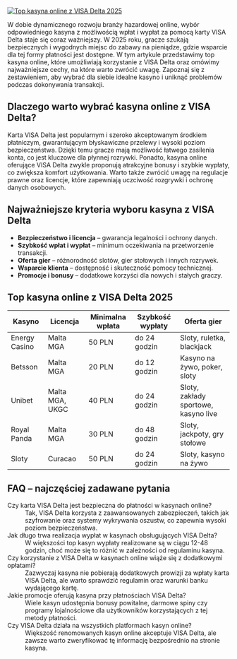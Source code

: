 [![Top kasyna online z VISA Delta 2025](https://123-caf.pages.dev/gitsignup.png)](https://vrmoo.ru/Bt82HjjY)

<div> <p>W dobie dynamicznego rozwoju branży hazardowej online, wybór odpowiedniego kasyna z możliwością wpłat i wypłat za pomocą karty VISA Delta staje się coraz ważniejszy. W 2025 roku, gracze szukają bezpiecznych i wygodnych miejsc do zabawy na pieniądze, gdzie wsparcie dla tej formy płatności jest dostępne. W tym artykule przedstawimy top kasyna online, które umożliwiają korzystanie z VISA Delta oraz omówimy najważniejsze cechy, na które warto zwrócić uwagę. Zapoznaj się z zestawieniem, aby wybrać dla siebie idealne kasyno i uniknąć problemów podczas dokonywania transakcji.</p>  <h2>Dlaczego warto wybrać kasyna online z VISA Delta?</h2> <p>Karta VISA Delta jest popularnym i szeroko akceptowanym środkiem płatniczym, gwarantującym błyskawiczne przelewy i wysoki poziom bezpieczeństwa. Dzięki temu gracze mają możliwość łatwego zasilenia konta, co jest kluczowe dla płynnej rozrywki. Ponadto, kasyna online oferujące VISA Delta zwykle proponują atrakcyjne bonusy i szybkie wypłaty, co zwiększa komfort użytkowania. Warto także zwrócić uwagę na regulacje prawne oraz licencje, które zapewniają uczciwość rozgrywki i ochronę danych osobowych.</p>  <h2>Najważniejsze kryteria wyboru kasyna z VISA Delta</h2> <ul>   <li><strong>Bezpieczeństwo i licencja</strong> – gwarancja legalności i ochrony danych.</li>   <li><strong>Szybkość wpłat i wypłat</strong> – minimum oczekiwania na przetworzenie transakcji.</li>   <li><strong>Oferta gier</strong> – różnorodność slotów, gier stołowych i innych rozrywek.</li>   <li><strong>Wsparcie klienta</strong> – dostępność i skuteczność pomocy technicznej.</li>   <li><strong>Promocje i bonusy</strong> – dodatkowe korzyści dla nowych i stałych graczy.</li> </ul>  <h2>Top kasyna online z VISA Delta 2025</h2> <table>   <thead>     <tr>       <th>Kasyno</th>       <th>Licencja</th>       <th>Minimalna wpłata</th>       <th>Szybkość wypłaty</th>       <th>Oferta gier</th>     </tr>   </thead>   <tbody>     <tr>       <td>Energy Casino</td>       <td>Malta MGA</td>       <td>50 PLN</td>       <td>do 24 godzin</td>       <td>Sloty, ruletka, blackjack</td>     </tr>     <tr>       <td>Betsson</td>       <td>Malta MGA</td>       <td>20 PLN</td>       <td>do 12 godzin</td>       <td>Kasyno na żywo, poker, sloty</td>     </tr>     <tr>       <td>Unibet</td>       <td>Malta MGA, UKGC</td>       <td>40 PLN</td>       <td>do 24 godzin</td>       <td>Sloty, zakłady sportowe, kasyno live</td>     </tr>     <tr>       <td>Royal Panda</td>       <td>Malta MGA</td>       <td>30 PLN</td>       <td>do 48 godzin</td>       <td>Sloty, jackpoty, gry stołowe</td>     </tr>     <tr>       <td>Sloty</td>       <td>Curacao</td>       <td>50 PLN</td>       <td>do 24 godzin</td>       <td>Sloty, kasyno na żywo</td>     </tr>   </tbody> </table>  <h2>FAQ – najczęściej zadawane pytania</h2> <dl>   <dt>Czy karta VISA Delta jest bezpieczna do płatności w kasynach online?</dt>   <dd>Tak, VISA Delta korzysta z zaawansowanych zabezpieczeń, takich jak szyfrowanie oraz systemy wykrywania oszustw, co zapewnia wysoki poziom bezpieczeństwa.</dd>      <dt>Jak długo trwa realizacja wypłat w kasynach obsługujących VISA Delta?</dt>   <dd>W większości top kasyn wypłaty realizowane są w ciągu 12-48 godzin, choć może się to różnić w zależności od regulaminu kasyna.</dd>      <dt>Czy korzystanie z VISA Delta w kasynach online wiąże się z dodatkowymi opłatami?</dt>   <dd>Zazwyczaj kasyna nie pobierają dodatkowych prowizji za wpłaty karta VISA Delta, ale warto sprawdzić regulamin oraz warunki banku wydającego kartę.</dd>      <dt>Jakie promocje oferują kasyna przy płatnościach VISA Delta?</dt>   <dd>Wiele kasyn udostępnia bonusy powitalne, darmowe spiny czy programy lojalnościowe dla użytkowników korzystających z tej metody płatności.</dd>      <dt>Czy VISA Delta działa na wszystkich platformach kasyn online? </dt>   <dd>Większość renomowanych kasyn online akceptuje VISA Delta, ale zawsze warto zweryfikować tę informację bezpośrednio na stronie kasyna.</dd> </dl> </div>